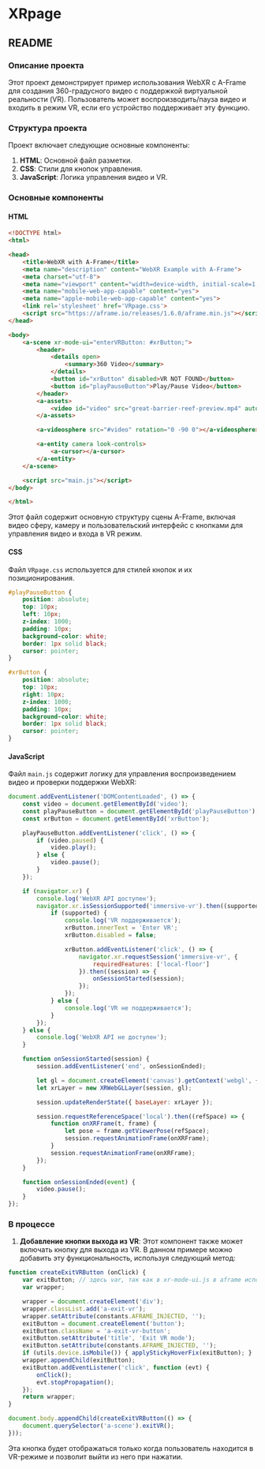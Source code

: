 # XRpage
## README

### Описание проекта

Этот проект демонстрирует пример использования WebXR с A-Frame для создания 360-градусного видео с поддержкой виртуальной реальности (VR). Пользователь может воспроизводить/пауза видео и входить в режим VR, если его устройство поддерживает эту функцию.

### Структура проекта

Проект включает следующие основные компоненты:

1. **HTML**: Основной файл разметки.
2. **CSS**: Стили для кнопок управления.
3. **JavaScript**: Логика управления видео и VR.

### Основные компоненты

#### HTML

```html
<!DOCTYPE html>
<html>

<head>
    <title>WebXR with A-Frame</title>
    <meta name="description" content="WebXR Example with A-Frame">
    <meta charset="utf-8">
    <meta name="viewport" content="width=device-width, initial-scale=1, user-scalable=no">
    <meta name="mobile-web-app-capable" content="yes">
    <meta name="apple-mobile-web-app-capable" content="yes">
    <link rel='stylesheet' href='VRpage.css'>
    <script src="https://aframe.io/releases/1.6.0/aframe.min.js"></script>
</head>

<body>
    <a-scene xr-mode-ui="enterVRButton: #xrButton;">
        <header>
            <details open>
                <summary>360 Video</summary>
            </details>
            <button id="xrButton" disabled>VR NOT FOUND</button>
            <button id="playPauseButton">Play/Pause Video</button>
        </header>
        <a-assets>
            <video id="video" src="great-barrier-reef-preview.mp4" autoplay loop="true" crossorigin="anonymous"></video>
        </a-assets>

        <a-videosphere src="#video" rotation="0 -90 0"></a-videosphere>

        <a-entity camera look-controls>
            <a-cursor></a-cursor>
        </a-entity>
    </a-scene>

    <script src="main.js"></script>
</body>

</html>
```

Этот файл содержит основную структуру сцены A-Frame, включая видео сферу, камеру и пользовательский интерфейс с кнопками для управления видео и входа в VR режим.

#### CSS

Файл `VRpage.css` используется для стилей кнопок и их позиционирования.

```css
#playPauseButton {
    position: absolute;
    top: 10px;
    left: 10px;
    z-index: 1000;
    padding: 10px;
    background-color: white;
    border: 1px solid black;
    cursor: pointer;
}

#xrButton {
    position: absolute;
    top: 10px;
    right: 10px;
    z-index: 1000;
    padding: 10px;
    background-color: white;
    border: 1px solid black;
    cursor: pointer;
}
```

#### JavaScript

Файл `main.js` содержит логику для управления воспроизведением видео и проверки поддержки WebXR:

```javascript
document.addEventListener('DOMContentLoaded', () => {
    const video = document.getElementById('video');
    const playPauseButton = document.getElementById('playPauseButton');
    const xrButton = document.getElementById('xrButton');

    playPauseButton.addEventListener('click', () => {
        if (video.paused) {
            video.play();
        } else {
            video.pause();
        }
    });

    if (navigator.xr) {
        console.log('WebXR API доступен');
        navigator.xr.isSessionSupported('immersive-vr').then((supported) => {
            if (supported) {
                console.log('VR поддерживается');
                xrButton.innerText = 'Enter VR';
                xrButton.disabled = false;

                xrButton.addEventListener('click', () => {
                    navigator.xr.requestSession('immersive-vr', {
                        requiredFeatures: ['local-floor']
                    }).then((session) => {
                        onSessionStarted(session);
                    });
                });
            } else {
                console.log('VR не поддерживается');
            }
        });
    } else {
        console.log('WebXR API не доступен');
    }

    function onSessionStarted(session) {
        session.addEventListener('end', onSessionEnded);

        let gl = document.createElement('canvas').getContext('webgl', { xrCompatible: true });
        let xrLayer = new XRWebGLLayer(session, gl);

        session.updateRenderState({ baseLayer: xrLayer });

        session.requestReferenceSpace('local').then((refSpace) => {
            function onXRFrame(t, frame) {
                let pose = frame.getViewerPose(refSpace);
                session.requestAnimationFrame(onXRFrame);
            }
            session.requestAnimationFrame(onXRFrame);
        });
    }

    function onSessionEnded(event) {
        video.pause();
    }
});
```

### В процессе

1. **Добавление кнопки выхода из VR**: Этот компонент также может включать кнопку для выхода из VR. В данном примере можно добавить эту функциональность, используя следующий метод:

```javascript
function createExitVRButton (onClick) {
    var exitButton; // здесь var, так как в xr-mode-ui.js в aframe используется также var
    var wrapper;

    wrapper = document.createElement('div');
    wrapper.classList.add('a-exit-vr');
    wrapper.setAttribute(constants.AFRAME_INJECTED, '');
    exitButton = document.createElement('button');
    exitButton.className = 'a-exit-vr-button';
    exitButton.setAttribute('title', 'Exit VR mode');
    exitButton.setAttribute(constants.AFRAME_INJECTED, '');
    if (utils.device.isMobile()) { applyStickyHoverFix(exitButton); }
    wrapper.appendChild(exitButton);
    exitButton.addEventListener('click', function (evt) {
        onClick();
        evt.stopPropagation();
    });
    return wrapper;
}

document.body.appendChild(createExitVRButton(() => {
    document.querySelector('a-scene').exitVR();
}));
```

Эта кнопка будет отображаться только когда пользователь находится в VR-режиме и позволит выйти из него при нажатии.
